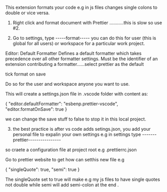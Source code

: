 This extension formats your code e.g in js files changes single colons to double or vice versa.

1. Right click and format document with Prettier ...........this is slow so use #2.

2. Go to settings, type -----format-----
   you can do this for user (this is global for all users) or workspace for a particular work project.

Editor: Default Formatter
Defines a default formatter which takes precedence over all other formatter settings. Must be the identifier of an extension contributing a formatter......select prettier as the default

tick format on save

Do so for the user and workspace anyone you want to use.

This will create a settings.json file in .vscode folder with content as:

{
"editor.defaultFormatter": "esbenp.prettier-vscode",
"editor.formatOnSave": true
}

we can change the save stuff to false to stop it in this local project.

3. the best practice is after vs code adds setings.json, you add your personal file to expalin your own settings e.g in settings type -------prettier----------------

so craete a configuration file at project root e.g .prettierrc.json

Go to prettier website to get how can setthis new file e.g

{
"singleQuote": true,
"semi": true
}

The singleQuote set to true will make e.g my js files to have single quotes not double while semi will add semi-colon at the end .
